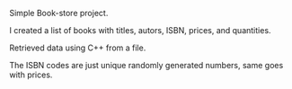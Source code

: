 Simple Book-store project.

I created a list of books with titles, autors, ISBN, prices, and quantities.

Retrieved data using C++ from a file.

The ISBN codes are just unique randomly generated numbers, same goes with prices.
